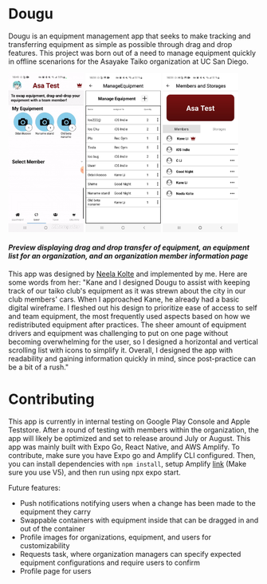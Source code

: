 # Dougu
Dougu is an equipment management app that seeks to make tracking and transferring equipment as simple as possible through drag and drop features. This project was born out of a need to manage equipment quickly in offline scenarions for the Asayake Taiko organization at UC San Diego.

<span >
  <img src="./readme/douguswapgif.gif" width="30%" height="50%" />
  <img src="./readme/equipmentList.jpg" width="30%" height="50%" />
  <img src="./readme/orgInfoScreen.jpg" width="30%" height="50%" />
</span>
  
#### *Preview displaying drag and drop transfer of equipment, an equipment list for an organization, and an organization member information page*

This app was designed by [Neela Kolte](https://www.behance.net/neelakolte) and implemented by me. Here are some words from her: "Kane and I designed Dougu to assist with keeping track of our taiko club's equipment as it was strewn about the city in our club members' cars. When I approached Kane, he already had a basic digital wireframe. I fleshed out his design to prioritize ease of access to self and team equipment, the most frequently used aspects based on how we redistributed equipment after practices. The sheer amount of equipment drivers and equipment was challenging to put on one page without becoming overwhelming for the user, so I designed a horizontal and vertical scrolling list with icons to simplify it. Overall, I designed the app with readability and gaining information quickly in mind, since post-practice can be a bit of a rush."

# Contributing
This app is currently in internal testing on Google Play Console and Apple Teststore. After a round of testing with members within the organization, the app will likely be optimized and set to release around July or August. This app was mainly built with Expo Go, React Native, and AWS Amplify. To contribute, make sure you have Expo go and Amplify CLI configured. Then, you can install dependencies with `npm install`, setup Amplify [link](https://docs.amplify.aws/react-native/start/) (Make sure you use V5), and then run using npx expo start. 

Future features:
- Push notifications notifying users when a change has been made to the equipment they carry
- Swappable containers with equipment inside that can be dragged in and out of the container
- Profile images for organizations, equipment, and users for customizability
- Requests task, where organization managers can specify expected equipment configurations and require users to confirm
- Profile page for users
